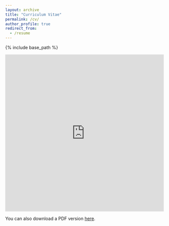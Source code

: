 ```yaml
---
layout: archive
title: "Curriculum Vitae"
permalink: /cv/
author_profile: true
redirect_from:
  - /resume
---
```


{% include base_path %} 

<iframe src="https://kanelisd.github.io/dkanelis.github.io/files/CV_Kanelis_August_2022.pdf" width="100%" height="500" frameborder="no" border="0" marginwidth="0" marginheight="0"></iframe>

You can also download a PDF version [here](https://kanelisd.github.io/dkanelis.github.io/files/CV_Kanelis_August_2022.pdf).
 
